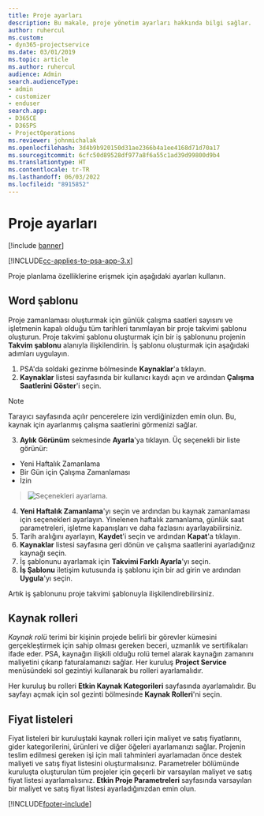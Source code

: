 ```yaml
---
title: Proje ayarları
description: Bu makale, proje yönetim ayarları hakkında bilgi sağlar.
author: ruhercul
ms.custom:
- dyn365-projectservice
ms.date: 03/01/2019
ms.topic: article
ms.author: ruhercul
audience: Admin
search.audienceType:
- admin
- customizer
- enduser
search.app:
- D365CE
- D365PS
- ProjectOperations
ms.reviewer: johnmichalak
ms.openlocfilehash: 3d4b9b920150d31ae2366b4a1ee4168d71d70a17
ms.sourcegitcommit: 6cfc50d89528df977a8f6a55c1ad39d99800d9b4
ms.translationtype: HT
ms.contentlocale: tr-TR
ms.lasthandoff: 06/03/2022
ms.locfileid: "8915852"
---
```

# <a name="project-settings"></a>Proje ayarları

[!include [banner](../includes/psa-now-project-operations.md)]

[!INCLUDE[cc-applies-to-psa-app-3.x](../includes/cc-applies-to-psa-app-3x.md)]

Proje planlama özelliklerine erişmek için aşağıdaki ayarları kullanın.

## <a name="work-template"></a>Word şablonu

Proje zamanlaması oluşturmak için günlük çalışma saatleri sayısını ve işletmenin kapalı olduğu tüm tarihleri tanımlayan bir proje takvimi şablonu oluşturun. Proje takvimi şablonu oluşturmak için bir iş şablonunu projenin **Takvim şablonu** alanıyla ilişkilendirin. İş şablonu oluşturmak için aşağıdaki adımları uygulayın.

1. PSA'da soldaki gezinme bölmesinde **Kaynaklar**'a tıklayın. 
2. **Kaynaklar** listesi sayfasında bir kullanıcı kaydı açın ve ardından **Çalışma Saatlerini Göster**'i seçin.

  > [!NOTE]
  > Tarayıcı sayfasında açılır pencerelere izin verdiğinizden emin olun. Bu, kaynak için ayarlanmış çalışma saatlerini görmenizi sağlar.
  
3. **Aylık Görünüm** sekmesinde **Ayarla**'ya tıklayın. Üç seçenekli bir liste görünür: 

  - Yeni Haftalık Zamanlama
  - Bir Gün için Çalışma Zamanlaması
  - İzin

> ![Seçenekleri ayarlama.](media/project-13.png)

4. **Yeni Haftalık Zamanlama**'yı seçin ve ardından bu kaynak zamanlaması için seçenekleri ayarlayın. Yinelenen haftalık zamanlama, günlük saat parametreleri, işletme kapanışları ve daha fazlasını ayarlayabilirsiniz.
5. Tarih aralığını ayarlayın, **Kaydet**'i seçin ve ardından **Kapat**'a tıklayın. 
6. **Kaynaklar** listesi sayfasına geri dönün ve çalışma saatlerini ayarladığınız kaynağı seçin. 
7. İş şablonunu ayarlamak için **Takvimi Farklı Ayarla**'yı seçin. 
8. **İş Şablonu** iletişim kutusunda iş şablonu için bir ad girin ve ardından **Uygula**'yı seçin. 

Artık iş şablonunu proje takvimi şablonuyla ilişkilendirebilirsiniz.

## <a name="resource-roles"></a>Kaynak rolleri

*Kaynak rolü* terimi bir kişinin projede belirli bir görevler kümesini gerçekleştirmek için sahip olması gereken beceri, uzmanlık ve sertifikaları ifade eder. PSA, kaynağın ilişkili olduğu rolü temel alarak kaynağın zamanını maliyetini çıkarıp faturalamanızı sağlar. Her kuruluş **Project Service** menüsündeki sol gezintiyi kullanarak bu rolleri ayarlamalıdır.

Her kuruluş bu rolleri **Etkin Kaynak Kategorileri** sayfasında ayarlamalıdır. Bu sayfayı açmak için sol gezinti bölmesinde **Kaynak Rolleri**'ni seçin.

## <a name="price-lists"></a>Fiyat listeleri

Fiyat listeleri bir kuruluştaki kaynak rolleri için maliyet ve satış fiyatlarını, gider kategorilerini, ürünleri ve diğer öğeleri ayarlamanızı sağlar. Projenin teslim edilmesi gereken işi için mali tahminleri ayarlamadan önce destek maliyeti ve satış fiyat listesini oluşturmalısınız. Parametreler bölümünde kuruluşta oluşturulan tüm projeler için geçerli bir varsayılan maliyet ve satış fiyat listesi ayarlamalısınız. **Etkin Proje Parametreleri** sayfasında varsayılan bir maliyet ve satış fiyat listesi ayarladığınızdan emin olun.


[!INCLUDE[footer-include](../includes/footer-banner.md)]
